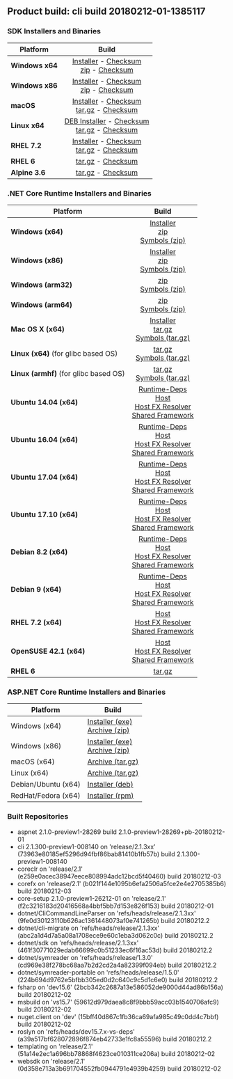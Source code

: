 ## Product build: cli build 20180212-01-1385117

### SDK Installers and Binaries

| Platform | Build |
| -------- | :-------------------------------------: |
| **Windows x64** | [Installer][sdk-win-x64-installer] - [Checksum][sdk-win-x64-installer-checksum]<br>[zip][sdk-win-x64-zip] - [Checksum][sdk-win-x64-zip-checksum] |
| **Windows x86** | [Installer][sdk-win-x86-installer] - [Checksum][sdk-win-x86-installer-checksum]<br>[zip][sdk-win-x86-zip] - [Checksum][sdk-win-x86-zip-checksum] |
| **macOS**       | [Installer][sdk-osx-installer] - [Checksum][sdk-osx-installer-checksum]<br>[tar.gz][sdk-osx-targz] - [Checksum][sdk-osx-targz-checksum] |
| **Linux x64**   | [DEB Installer][sdk-linux-DEB-installer] - [Checksum][sdk-linux-DEB-installer-checksum]<br>[tar.gz][sdk-linux-targz] - [Checksum][sdk-linux-targz-checksum] |
| **RHEL 7.2**    | [Installer][sdk-rhel-7-installer] - [Checksum][sdk-rhel-7-installer-checksum]<br>[tar.gz][sdk-linux-targz] - [Checksum][sdk-linux-targz-checksum] |
| **RHEL 6**      | [tar.gz][sdk-rhel-6-targz] - [Checksum][sdk-rhel-6-targz-checksum] |
| **Alpine 3.6**  | [tar.gz][sdk-alpine-3.6-targz] - [Checksum][sdk-alpine-3.6-targz-checksum] |

[sdk-win-x64-installer]: https://dotnetfeed.blob.core.windows.net/orchestrated-release-2-1/20180212-01/final/assets/Sdk/2.1.300-preview1-008140/dotnet-sdk-2.1.300-preview1-008140-win-x64.exe
[sdk-win-x64-installer-checksum]: https://dotnetfeed.blob.core.windows.net/orchestrated-release-2-1/20180212-01/final/assets/Sdk/2.1.300-preview1-008140/dotnet-sdk-2.1.300-preview1-008140-win-x64.exe.sha
[sdk-win-x64-zip]: https://dotnetfeed.blob.core.windows.net/orchestrated-release-2-1/20180212-01/final/assets/Sdk/2.1.300-preview1-008140/dotnet-sdk-2.1.300-preview1-008140-win-x64.zip
[sdk-win-x64-zip-checksum]: https://dotnetfeed.blob.core.windows.net/orchestrated-release-2-1/20180212-01/final/assets/Sdk/2.1.300-preview1-008140/dotnet-sdk-2.1.300-preview1-008140-win-x64.zip.sha

[sdk-win-x86-installer]: https://dotnetfeed.blob.core.windows.net/orchestrated-release-2-1/20180212-01/final/assets/Sdk/2.1.300-preview1-008140/dotnet-sdk-2.1.300-preview1-008140-win-x86.exe
[sdk-win-x86-installer-checksum]: https://dotnetfeed.blob.core.windows.net/orchestrated-release-2-1/20180212-01/final/assets/Sdk/2.1.300-preview1-008140/dotnet-sdk-2.1.300-preview1-008140-win-x86.exe.sha
[sdk-win-x86-zip]: https://dotnetfeed.blob.core.windows.net/orchestrated-release-2-1/20180212-01/final/assets/Sdk/2.1.300-preview1-008140/dotnet-sdk-2.1.300-preview1-008140-win-x86.zip
[sdk-win-x86-zip-checksum]: https://dotnetfeed.blob.core.windows.net/orchestrated-release-2-1/20180212-01/final/assets/Sdk/2.1.300-preview1-008140/dotnet-sdk-2.1.300-preview1-008140-win-x86.zip.sha

[sdk-osx-installer]: https://dotnetfeed.blob.core.windows.net/orchestrated-release-2-1/20180212-01/final/assets/Sdk/2.1.300-preview1-008140/dotnet-sdk-2.1.300-preview1-008140-osx-x64.pkg
[sdk-osx-installer-checksum]: https://dotnetfeed.blob.core.windows.net/orchestrated-release-2-1/20180212-01/final/assets/Sdk/2.1.300-preview1-008140/dotnet-sdk-2.1.300-preview1-008140-osx-x64.pkg.sha
[sdk-osx-targz]: https://dotnetfeed.blob.core.windows.net/orchestrated-release-2-1/20180212-01/final/assets/Sdk/2.1.300-preview1-008140/dotnet-sdk-2.1.300-preview1-008140-osx-x64.tar.gz
[sdk-osx-targz-checksum]: https://dotnetfeed.blob.core.windows.net/orchestrated-release-2-1/20180212-01/final/assets/Sdk/2.1.300-preview1-008140/dotnet-sdk-2.1.300-preview1-008140-osx-x64.tar.gz.sha

[sdk-linux-targz]: https://dotnetfeed.blob.core.windows.net/orchestrated-release-2-1/20180212-01/final/assets/Sdk/2.1.300-preview1-008140/dotnet-sdk-2.1.300-preview1-008140-linux-x64.tar.gz
[sdk-linux-targz-checksum]: https://dotnetfeed.blob.core.windows.net/orchestrated-release-2-1/20180212-01/final/assets/Sdk/2.1.300-preview1-008140/dotnet-sdk-2.1.300-preview1-008140-linux-x64.tar.gz.sha

[sdk-linux-DEB-installer]: https://dotnetfeed.blob.core.windows.net/orchestrated-release-2-1/20180212-01/final/assets/Sdk/2.1.300-preview1-008140/dotnet-sdk-2.1.300-preview1-008140-x64.deb
[sdk-linux-DEB-installer-checksum]: https://dotnetfeed.blob.core.windows.net/orchestrated-release-2-1/20180212-01/final/assets/Sdk/2.1.300-preview1-008140/dotnet-sdk-2.1.300-preview1-008140-x64.deb.sha

[sdk-rhel-7-installer]: https://dotnetfeed.blob.core.windows.net/orchestrated-release-2-1/20180212-01/final/assets/Sdk/2.1.300-preview1-008140/dotnet-sdk-2.1.300-preview1-008140-rhel-x64.rpm
[sdk-rhel-7-installer-checksum]: https://dotnetfeed.blob.core.windows.net/orchestrated-release-2-1/20180212-01/final/assets/Sdk/2.1.300-preview1-008140/dotnet-sdk-2.1.300-preview1-008140-rhel-x64.rpm.sha

[sdk-rhel-6-targz]: https://dotnetfeed.blob.core.windows.net/orchestrated-release-2-1/20180212-01/final/assets/Sdk/2.1.300-preview1-008140/dotnet-sdk-2.1.300-preview1-008140-rhel.6-x64.tar.gz
[sdk-rhel-6-targz-checksum]: https://dotnetfeed.blob.core.windows.net/orchestrated-release-2-1/20180212-01/final/assets/Sdk/2.1.300-preview1-008140/dotnet-sdk-2.1.300-preview1-008140-rhel.6-x64.tar.gz.sha

[sdk-alpine-3.6-targz]: https://dotnetfeed.blob.core.windows.net/orchestrated-release-2-1/20180212-01/final/assets/Sdk/2.1.300-preview1-008140/dotnet-sdk-2.1.300-preview1-008140-alpine.3.6-x64.tar.gz
[sdk-alpine-3.6-targz-checksum]: https://dotnetfeed.blob.core.windows.net/orchestrated-release-2-1/20180212-01/final/assets/Sdk/2.1.300-preview1-008140/dotnet-sdk-2.1.300-preview1-008140-alpine.3.6-x64.tar.gz.sha


### .NET Core Runtime Installers and Binaries

| Platform | Build |
|---------|:----------:|
| **Windows (x64)**                      | [Installer][win-x64-installer] <br>[zip][win-x64-zip] <br>[Symbols (zip)][win-x64-symbols-zip] |
| **Windows (x86)**                      | [Installer][win-x86-installer] <br>[zip][win-x86-zip] <br>[Symbols (zip)][win-x86-symbols-zip] |
| **Windows (arm32)**                    | [zip][win-arm-zip] <br>[Symbols (zip)][win-arm-symbols-zip] |
| **Windows (arm64)**                    | [zip][win-arm64-zip] <br>[Symbols (zip)][win-arm64-symbols-zip] |
| **Mac OS X (x64)**                     | [Installer][osx-installer] <br>[tar.gz][osx-targz] <br>[Symbols (tar.gz)][osx-symbols-targz] |
| **Linux (x64)** (for glibc based OS)   | [tar.gz][linux-x64-targz] <br>[Symbols (tar.gz)][linux-x64-symbols-targz] |
| **Linux (armhf)** (for glibc based OS) | [tar.gz][linux-arm-targz] <br>[Symbols (tar.gz)][linux-arm-symbols-targz] |
| **Ubuntu 14.04 (x64)**                 | [Runtime-Deps][ubuntu-14.04-runtime-deps] <br>[Host][deb-package-host] <br>[Host FX Resolver][deb-package-hostfxr] <br>[Shared Framework][deb-package-sharedfx] <br> |
| **Ubuntu 16.04 (x64)**                 | [Runtime-Deps][ubuntu-16.04-runtime-deps] <br>[Host][deb-package-host] <br>[Host FX Resolver][deb-package-hostfxr] <br>[Shared Framework][deb-package-sharedfx] <br> |
| **Ubuntu 17.04 (x64)**                 | [Runtime-Deps][ubuntu-17.04-runtime-deps] <br>[Host][deb-package-host] <br>[Host FX Resolver][deb-package-hostfxr] <br>[Shared Framework][deb-package-sharedfx] <br> |
| **Ubuntu 17.10 (x64)**                 | [Runtime-Deps][ubuntu-17.10-runtime-deps] <br>[Host][deb-package-host] <br>[Host FX Resolver][deb-package-hostfxr] <br>[Shared Framework][deb-package-sharedfx] <br> |
| **Debian 8.2 (x64)**                   | [Runtime-Deps][debian-8.2-runtime-deps] <br>[Host][deb-package-host] <br>[Host FX Resolver][deb-package-hostfxr] <br>[Shared Framework][deb-package-sharedfx] <br> |
| **Debian 9 (x64)**                     | [Runtime-Deps][debian-9-runtime-deps] <br>[Host][deb-package-host] <br>[Host FX Resolver][deb-package-hostfxr] <br>[Shared Framework][deb-package-sharedfx] <br> |
| **RHEL 7.2 (x64)**                     | [Host][rhel7-host] <br>[Host FX Resolver][rhel7-hostfxr] <br>[Shared Framework][rhel7-sharedfx] <br> |
| **OpenSUSE 42.1 (x64)**                | [Host][OpenSUSE-42-host] <br>[Host FX Resolver][OpenSUSE-42-hostfxr] <br>[Shared Framework][OpenSUSE-42-sharedfx] <br> |
| **RHEL 6**                             | [tar.gz][rhel-6-targz] |

[win-x64-installer]: https://dotnetfeed.blob.core.windows.net/orchestrated-release-2-1/20180212-01/final/assets/Runtime/2.1.0-preview1-26212-01/dotnet-runtime-2.1.0-preview1-26212-01-win-x64.exe
[win-x64-installer-checksum]: https://dotnetfeed.blob.core.windows.net/orchestrated-release-2-1/20180212-01/final/assets/Runtime/2.1.0-preview1-26212-01/dotnet-runtime-2.1.0-preview1-26212-01-win-x64.exe.sha512
[win-x64-zip]: https://dotnetfeed.blob.core.windows.net/orchestrated-release-2-1/20180212-01/final/assets/Runtime/2.1.0-preview1-26212-01/dotnet-runtime-2.1.0-preview1-26212-01-win-x64.zip
[win-x64-zip-checksum]: https://dotnetfeed.blob.core.windows.net/orchestrated-release-2-1/20180212-01/final/assets/Runtime/2.1.0-preview1-26212-01/dotnet-runtime-2.1.0-preview1-26212-01-win-x64.zip.sha512
[win-x64-symbols-zip]: https://dotnetfeed.blob.core.windows.net/orchestrated-release-2-1/20180212-01/final/assets/Runtime/2.1.0-preview1-26212-01/dotnet-runtime-symbols-2.1.0-preview1-26212-01-win-x64.zip

[win-x86-installer]: https://dotnetfeed.blob.core.windows.net/orchestrated-release-2-1/20180212-01/final/assets/Runtime/2.1.0-preview1-26212-01/dotnet-runtime-2.1.0-preview1-26212-01-win-x86.exe
[win-x86-installer-checksum]: https://dotnetfeed.blob.core.windows.net/orchestrated-release-2-1/20180212-01/final/assets/Runtime/2.1.0-preview1-26212-01/dotnet-runtime-2.1.0-preview1-26212-01-win-x86.exe.sha512
[win-x86-zip]: https://dotnetfeed.blob.core.windows.net/orchestrated-release-2-1/20180212-01/final/assets/Runtime/2.1.0-preview1-26212-01/dotnet-runtime-2.1.0-preview1-26212-01-win-x86.zip
[win-x86-zip-checksum]: https://dotnetfeed.blob.core.windows.net/orchestrated-release-2-1/20180212-01/final/assets/Runtime/2.1.0-preview1-26212-01/dotnet-runtime-2.1.0-preview1-26212-01-win-x86.zip.sha512
[win-x86-symbols-zip]: https://dotnetfeed.blob.core.windows.net/orchestrated-release-2-1/20180212-01/final/assets/Runtime/2.1.0-preview1-26212-01/dotnet-runtime-symbols-2.1.0-preview1-26212-01-win-x86.zip

[win-arm-zip]: https://dotnetfeed.blob.core.windows.net/orchestrated-release-2-1/20180212-01/final/assets/Runtime/2.1.0-preview1-26212-01/dotnet-runtime-2.1.0-preview1-26212-01-win-arm.zip
[win-arm-zip-checksum]: https://dotnetfeed.blob.core.windows.net/orchestrated-release-2-1/20180212-01/final/assets/Runtime/2.1.0-preview1-26212-01/dotnet-runtime-2.1.0-preview1-26212-01-win-arm.zip.sha512
[win-arm-symbols-zip]: https://dotnetfeed.blob.core.windows.net/orchestrated-release-2-1/20180212-01/final/assets/Runtime/2.1.0-preview1-26212-01/dotnet-runtime-symbols-2.1.0-preview1-26212-01-win-arm.zip

[win-arm64-zip]: https://dotnetfeed.blob.core.windows.net/orchestrated-release-2-1/20180212-01/final/assets/Runtime/2.1.0-preview1-26212-01/dotnet-runtime-2.1.0-preview1-26212-01-win-arm64.zip
[win-arm64-zip-checksum]: https://dotnetfeed.blob.core.windows.net/orchestrated-release-2-1/20180212-01/final/assets/Runtime/2.1.0-preview1-26212-01/dotnet-runtime-2.1.0-preview1-26212-01-win-arm64.zip.sha512
[win-arm64-symbols-zip]: https://dotnetfeed.blob.core.windows.net/orchestrated-release-2-1/20180212-01/final/assets/Runtime/2.1.0-preview1-26212-01/dotnet-runtime-symbols-2.1.0-preview1-26212-01-win-arm64.zip

[osx-installer]: https://dotnetfeed.blob.core.windows.net/orchestrated-release-2-1/20180212-01/final/assets/Runtime/2.1.0-preview1-26212-01/dotnet-runtime-2.1.0-preview1-26212-01-osx-x64.pkg
[osx-installer-checksum]: https://dotnetfeed.blob.core.windows.net/orchestrated-release-2-1/20180212-01/final/assets/Runtime/2.1.0-preview1-26212-01/dotnet-runtime-2.1.0-preview1-26212-01-osx-x64.pkg.sha512
[osx-targz]: https://dotnetfeed.blob.core.windows.net/orchestrated-release-2-1/20180212-01/final/assets/Runtime/2.1.0-preview1-26212-01/dotnet-runtime-2.1.0-preview1-26212-01-osx-x64.tar.gz
[osx-targz-checksum]: https://dotnetfeed.blob.core.windows.net/orchestrated-release-2-1/20180212-01/final/assets/Runtime/2.1.0-preview1-26212-01/dotnet-runtime-2.1.0-preview1-26212-01-osx-x64.tar.gz.sha512
[osx-symbols-targz]: https://dotnetfeed.blob.core.windows.net/orchestrated-release-2-1/20180212-01/final/assets/Runtime/2.1.0-preview1-26212-01/dotnet-runtime-symbols-2.1.0-preview1-26212-01-osx-x64.tar.gz

[linux-x64-targz]: https://dotnetfeed.blob.core.windows.net/orchestrated-release-2-1/20180212-01/final/assets/Runtime/2.1.0-preview1-26212-01/dotnet-runtime-2.1.0-preview1-26212-01-linux-x64.tar.gz
[linux-x64-targz-checksum]: https://dotnetfeed.blob.core.windows.net/orchestrated-release-2-1/20180212-01/final/assets/Runtime/2.1.0-preview1-26212-01/dotnet-runtime-2.1.0-preview1-26212-01-linux-x64tar.gz.sha512
[linux-x64-symbols-targz]: https://dotnetfeed.blob.core.windows.net/orchestrated-release-2-1/20180212-01/final/assets/Runtime/2.1.0-preview1-26212-01/dotnet-runtime-symbols-2.1.0-preview1-26212-01-linux-x64.tar.gz
[linux-arm-targz]: https://dotnetfeed.blob.core.windows.net/orchestrated-release-2-1/20180212-01/final/assets/Runtime/2.1.0-preview1-26212-01/dotnet-runtime-2.1.0-preview1-26212-01-linux-arm.tar.gz
[linux-arm-targz-checksum]: https://dotnetfeed.blob.core.windows.net/orchestrated-release-2-1/20180212-01/final/assets/Runtime/2.1.0-preview1-26212-01/dotnet-runtime-2.1.0-preview1-26212-01-linux-arm.tar.gz.sha512
[linux-arm-symbols-targz]: https://dotnetfeed.blob.core.windows.net/orchestrated-release-2-1/20180212-01/final/assets/Runtime/2.1.0-preview1-26212-01/dotnet-runtime-symbols-2.1.0-preview1-26212-01-linux-arm.tar.gz

[ubuntu-14.04-runtime-deps]: https://dotnetfeed.blob.core.windows.net/orchestrated-release-2-1/20180212-01/final/assets/Runtime/2.1.0-preview1-26212-01/dotnet-runtime-deps-2.1.0-preview1-26212-01-ubuntu.14.04-x64.deb
[ubuntu-14.04-runtime-deps-checksum]: https://dotnetfeed.blob.core.windows.net/orchestrated-release-2-1/20180212-01/final/assets/Runtime/2.1.0-preview1-26212-01/dotnet-runtime-deps-2.1.0-preview1-26212-01-ubuntu.14.04-x64.deb.sha512

[ubuntu-16.04-runtime-deps]: https://dotnetfeed.blob.core.windows.net/orchestrated-release-2-1/20180212-01/final/assets/Runtime/2.1.0-preview1-26212-01/dotnet-runtime-deps-2.1.0-preview1-26212-01-ubuntu.16.04-x64.deb
[ubuntu-16.04-runtime-deps-checksum]: https://dotnetfeed.blob.core.windows.net/orchestrated-release-2-1/20180212-01/final/assets/Runtime/2.1.0-preview1-26212-01/dotnet-runtime-deps-2.1.0-preview1-26212-01-ubuntu.16.04-x64.deb.sha512

[ubuntu-17.04-runtime-deps]: https://dotnetfeed.blob.core.windows.net/orchestrated-release-2-1/20180212-01/final/assets/Runtime/2.1.0-preview1-26212-01/dotnet-runtime-deps-2.1.0-preview1-26212-01-ubuntu.17.04-x64.deb
[ubuntu-17.04-runtime-deps-checksum]: https://dotnetfeed.blob.core.windows.net/orchestrated-release-2-1/20180212-01/final/assets/Runtime/2.1.0-preview1-26212-01/dotnet-runtime-deps-2.1.0-preview1-26212-01-ubuntu.17.04-x64.deb.sha512

[ubuntu-17.10-runtime-deps]: https://dotnetfeed.blob.core.windows.net/orchestrated-release-2-1/20180212-01/final/assets/Runtime/2.1.0-preview1-26212-01/dotnet-runtime-deps-2.1.0-preview1-26212-01-ubuntu.17.10-x64.deb
[ubuntu-17.10-runtime-deps-checksum]: https://dotnetfeed.blob.core.windows.net/orchestrated-release-2-1/20180212-01/final/assets/Runtime/2.1.0-preview1-26212-01/dotnet-runtime-deps-2.1.0-preview1-26212-01-ubuntu.17.10-x64.deb.sha512

[debian-8.2-runtime-deps]: https://dotnetfeed.blob.core.windows.net/orchestrated-release-2-1/20180212-01/final/assets/Runtime/2.1.0-preview1-26212-01/dotnet-runtime-deps-2.1.0-preview1-26212-01-debian.8-x64.deb
[debian-8.2-runtime-deps-checksum]: https://dotnetfeed.blob.core.windows.net/orchestrated-release-2-1/20180212-01/final/assets/Runtime/2.1.0-preview1-26212-01/dotnet-runtime-deps-2.1.0-preview1-26212-01-debian.8-x64.deb.sha512

[debian-9-runtime-deps]: https://dotnetfeed.blob.core.windows.net/orchestrated-release-2-1/20180212-01/final/assets/Runtime/2.1.0-preview1-26212-01/dotnet-runtime-deps-2.1.0-preview1-26212-01-debian.9-x64.deb
[debian-9-runtime-deps-checksum]: https://dotnetfeed.blob.core.windows.net/orchestrated-release-2-1/20180212-01/final/assets/Runtime/2.1.0-preview1-26212-01/dotnet-runtime-deps-2.1.0-preview1-26212-01-debian.9-x64.deb.sha512

[deb-package-host]: https://dotnetfeed.blob.core.windows.net/orchestrated-release-2-1/20180212-01/final/assets/Runtime/2.1.0-preview1-26212-01/dotnet-host-2.1.0-preview1-26212-01-x64.deb
[deb-package-host-checksum]: https://dotnetfeed.blob.core.windows.net/orchestrated-release-2-1/20180212-01/final/assets/Runtime/2.1.0-preview1-26212-01/dotnet-host-2.1.0-preview1-26212-01-x64.deb.sha512
[deb-package-hostfxr]: https://dotnetfeed.blob.core.windows.net/orchestrated-release-2-1/20180212-01/final/assets/Runtime/2.1.0-preview1-26212-01/dotnet-hostfxr-2.1.0-preview1-26212-01-x64.deb
[deb-package-hostfxr-checksum]:https://dotnetfeed.blob.core.windows.net/orchestrated-release-2-1/20180212-01/final/assets/Runtime/2.1.0-preview1-26212-01/dotnet-hostfxr-2.1.0-preview1-26212-01-x64.deb.sha512
[deb-package-sharedfx]: https://dotnetfeed.blob.core.windows.net/orchestrated-release-2-1/20180212-01/final/assets/Runtime/2.1.0-preview1-26212-01/dotnet-runtime-2.1.0-preview1-26212-01-x64.deb
[deb-package-sharedfx-checksum]: https://dotnetfeed.blob.core.windows.net/orchestrated-release-2-1/20180212-01/final/assets/Runtime/2.1.0-preview1-26212-01/dotnet-runtime-2.1.0-preview1-26212-01-x64.deb.sha512

[rhel7-host]: https://dotnetfeed.blob.core.windows.net/orchestrated-release-2-1/20180212-01/final/assets/Runtime/2.1.0-preview1-26212-01/dotnet-host-2.1.0-preview1-26212-01-rhel.7-x64.rpm
[rhel7-host-checksum]: https://dotnetfeed.blob.core.windows.net/orchestrated-release-2-1/20180212-01/final/assets/Runtime/2.1.0-preview1-26212-01/dotnet-host-2.1.0-preview1-26212-01-rhel.7-x64.rpm.sha512
[rhel7-hostfxr]: https://dotnetfeed.blob.core.windows.net/orchestrated-release-2-1/20180212-01/final/assets/Runtime/2.1.0-preview1-26212-01/dotnet-hostfxr-2.1.0-preview1-26212-01-rhel.7-x64.rpm
[rhel7-hostfxr-checksum]: https://dotnetfeed.blob.core.windows.net/orchestrated-release-2-1/20180212-01/final/assets/Runtime/2.1.0-preview1-26212-01/dotnet-hostfxr-2.1.0-preview1-26212-01-rhel.7-x64.rpm.sha512
[rhel7-sharedfx]: https://dotnetfeed.blob.core.windows.net/orchestrated-release-2-1/20180212-01/final/assets/Runtime/2.1.0-preview1-26212-01/dotnet-runtime-2.1.0-preview1-26212-01-rhel.7-x64.rpm
[rhel7-sharedfx-checksum]: https://dotnetfeed.blob.core.windows.net/orchestrated-release-2-1/20180212-01/final/assets/Runtime/2.1.0-preview1-26212-01/dotnet-runtime-2.1.0-preview1-26212-01-rhel.7-x64.rpm.sha512

[OpenSUSE-42-host]: https://dotnetfeed.blob.core.windows.net/orchestrated-release-2-1/20180212-01/final/assets/Runtime/2.1.0-preview1-26212-01/dotnet-host-2.1.0-preview1-26212-01-opensuse.42-x64.rpm
[OpenSUSE-42-host-checksum]: https://dotnetfeed.blob.core.windows.net/orchestrated-release-2-1/20180212-01/final/assets/Runtime/2.1.0-preview1-26212-01/dotnet-host-2.1.0-preview1-26212-01-opensuse.42-x64.rpm.sha512
[OpenSUSE-42-hostfxr]: https://dotnetfeed.blob.core.windows.net/orchestrated-release-2-1/20180212-01/final/assets/Runtime/2.1.0-preview1-26212-01/dotnet-hostfxr-2.1.0-preview1-26212-01-opensuse.42-x64.rpm
[OpenSUSE-42-hostfxr-checksum]: https://dotnetfeed.blob.core.windows.net/orchestrated-release-2-1/20180212-01/final/assets/Runtime/2.1.0-preview1-26212-01/dotnet-hostfxr-2.1.0-preview1-26212-01-opensuse.42-x64.rpm.sha512
[OpenSUSE-42-sharedfx]: https://dotnetfeed.blob.core.windows.net/orchestrated-release-2-1/20180212-01/final/assets/Runtime/2.1.0-preview1-26212-01/dotnet-runtime-2.1.0-preview1-26212-01-opensuse.42-x64.rpm
[OpenSUSE-42-sharedfx-checksum]: https://dotnetfeed.blob.core.windows.net/orchestrated-release-2-1/20180212-01/final/assets/Runtime/2.1.0-preview1-26212-01/dotnet-runtime-2.1.0-preview1-26212-01-opensuse.42-x64.rpm.sha512

[rhel-6-targz]: https://dotnetfeed.blob.core.windows.net/orchestrated-release-2-1/20180212-01/final/assets/Runtime/2.1.0-preview1-26212-01/dotnet-runtime-2.1.0-preview1-26212-01-rhel.6-x64.tar.gz


### ASP.NET Core Runtime Installers and Binaries

Platform              | Build
----------------------|---------------------
Windows (x64)         | [Installer (exe)][aspnetcore-win-x64-exe]<br>[Archive (zip)][aspnetcore-win-x64-zip]
Windows (x86)         | [Installer (exe)][aspnetcore-win-x86-exe]<br>[Archive (zip)][aspnetcore-win-x86-zip]
macOS (x64)           | [Archive (tar.gz)][aspnetcore-osx-x64-tar]
Linux (x64)           | [Archive (tar.gz)][aspnetcore-linux-x64-tar]
Debian/Ubuntu (x64)   | [Installer (deb)][aspnetcore-debian-x64-deb]
RedHat/Fedora (x64)   | [Installer (rpm)][aspnetcore-redhat-x64-rpm]

[aspnetcore-win-x64-zip]: https://dotnetfeed.blob.core.windows.net/orchestrated-release-2-1/20180212-01/final/assets/Runtime/2.1.0-preview1-28269/aspnetcore-runtime-2.1.0-preview1-28269-win-x64.zip
[aspnetcore-win-x64-exe]: https://dotnetfeed.blob.core.windows.net/orchestrated-release-2-1/20180212-01/final/assets/Runtime/2.1.0-preview1-28269/aspnetcore-runtime-2.1.0-preview1-28269-win-x64.exe
[aspnetcore-win-x86-zip]: https://dotnetfeed.blob.core.windows.net/orchestrated-release-2-1/20180212-01/final/assets/Runtime/2.1.0-preview1-28269/aspnetcore-runtime-2.1.0-preview1-28269-win-x86.zip
[aspnetcore-win-x86-exe]: https://dotnetfeed.blob.core.windows.net/orchestrated-release-2-1/20180212-01/final/assets/Runtime/2.1.0-preview1-28269/aspnetcore-runtime-2.1.0-preview1-28269-win-x86.exe
[aspnetcore-linux-x64-tar]: https://dotnetfeed.blob.core.windows.net/orchestrated-release-2-1/20180212-01/final/assets/Runtime/2.1.0-preview1-28269/aspnetcore-runtime-2.1.0-preview1-28269-linux-x64.tar.gz
[aspnetcore-osx-x64-tar]: https://dotnetfeed.blob.core.windows.net/orchestrated-release-2-1/20180212-01/final/assets/Runtime/2.1.0-preview1-28269/aspnetcore-runtime-2.1.0-preview1-28269-osx-x64.tar.gz
[aspnetcore-debian-x64-deb]: https://dotnetfeed.blob.core.windows.net/orchestrated-release-2-1/20180212-01/final/assets/Runtime/2.1.0-preview1-28269/aspnetcore-runtime-2.1.0-preview1-28269-x64.deb
[aspnetcore-redhat-x64-rpm]: https://dotnetfeed.blob.core.windows.net/orchestrated-release-2-1/20180212-01/final/assets/Runtime/2.1.0-preview1-28269/aspnetcore-runtime-2.1.0-preview1-28269-rhel.7-x64.rpm

### Built Repositories
 * aspnet 2.1.0-preview1-28269 build 2.1.0-preview1-28269+pb-20180212-01
 * cli 2.1.300-preview1-008140 on 'release/2.1.3xx' (73963e80185ef5296d94fbf86bab81410b1fb57b) build 2.1.300-preview1-008140
 * coreclr on 'release/2.1' (e259e0acec38947eece808994adc12bcd5f40460) build 20180212-03
 * corefx on 'release/2.1' (b021f144e1095b6efa2506a5fce2e4e2705385b6) build 20180212-03
 * core-setup 2.1.0-preview1-26212-01 on 'release/2.1' (f2c3216183d20416568a4bbf5bb7d153e826f153) build 20180212-01
 * dotnet/CliCommandLineParser on 'refs/heads/release/2.1.3xx' (9fe0d30123110b626ac1361448073af0e741265b) build 20180212.2
 * dotnet/cli-migrate on 'refs/heads/release/2.1.3xx' (abc2a1d4d7a5a08a1708ece9e60c1eba3d062c0c) build 20180212.2
 * dotnet/sdk on 'refs/heads/release/2.1.3xx' (461f30771029edab66699c0b51233ec6f16ac53d) build 20180212.2
 * dotnet/symreader on 'refs/heads/release/1.3.0' (cd969e38f278bc68aa7b2d2cd2a4a82399f094eb) build 20180212.2
 * dotnet/symreader-portable on 'refs/heads/release/1.5.0' (224b694d9762e5bfbb305ed0d2c640c9c5d1c6e0) build 20180212.2
 * fsharp on 'dev15.6' (2bcb342c2687a13e586052de9000d44ad86b156a) build 20180212-02
 * msbuild on 'vs15.7' (59612d979daea8c8f9bbb59acc03b1540706afc9) build 20180212-02
 * nuget.client on 'dev' (15bff40d867c1fb36ca69afa985c49c0dd4c7bbf) build 20180212-02
 * roslyn on 'refs/heads/dev15.7.x-vs-deps' (a39a517bf628072896f874eb42733e1fc8a55596) build 20180212.2
 * templating on 'release/2.1' (51a14e2ec1a696bb78868f4623ce010311ce206a) build 20180212-02
 * websdk on 'release/2.1' (0d358e713a3b691704552fb0944791e4939b4259) build 20180212-02
